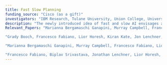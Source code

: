 ```yaml
---
title: Fast Slow Planning
funding_source: "Cisco (as a gift)"
investigators: "IBM Research, Tulane University, Union College, University of Brescia, University of Udine, University of South Carolina, University of West Florida"
description: "The newly introduced idea of fast and slow AI envisages a multi-agent AI architecture where incoming problems are solved by either system 1 (or ”fast” - S1) agents, also called solvers, that react by exploiting only past experience, or by system 2 (or ”slow” - S2) agents, that are deliberately activated when there is the need to reason and search for optimal solutions beyond what is expected from the system 1 agent (AAAI 2021). "  
Relevant_Papers: "Marianna Bergamaschi Ganapini, Murray Campbell, Francesco Fabiano, Lior Horesh, Jon Lenchner, Andrea Loreggia, Nicholas Mattei, Taher Rahgooy, Francesca Rossi, Biplav Srivastava, Kristen Brent Venable, Combining Fast and Slow Thinking for Human-like and Efficient Navigation in Constrained Environments. Preprint on Arxiv at: https://arxiv.org/abs/2201.07050, 2022 [Neuro-Symbolic AI, Metacognition]" 

"Grady Booch, Francesco Fabiano, Lior Horesh, Kiran Kate, Jon Lenchner, Nick Linck, Andrea Loreggia, Keerthiram Murugesan, Nicholas Mattei, Francesca Rossi, Biplav Srivastava, Thinking Fast and Slow in AI, AAAI 2021. Preprint on Arxiv at: https://arxiv.org/abs/2010.06002 [Neuro-Symbolic AI]"

"Marianna Bergamaschi Ganapini, Murray Campbell, Francesco Fabiano, Lior Horesh, Jon Lenchner, Andrea Loreggia, Nicholas Mattei, Francesca Rossi, Biplav Srivastava, Kristen Brent Venable, Thinking Fast and Slow in AI: the Role of Metacognition.  Preprint on Arxiv at: https://arxiv.org/abs/2110.01834, 2021 [Neuro-Symbolic AI, Metacognition]"

"Francesco Fabiano, Biplav Srivastava, Jonathan Lenchner, Lior Horesh, Francesca Rossi, Marianna Bergamaschi Ganapini, E-PDDL: A Standardized Way of Defining Epistemic Planning Problems. Workshop on Knowledge Engineering for Planning and Scheduling (KEPS), International Conference on Automated Planning and Scheduling (ICAPS), 2021. Preprint on Arxiv at: https://arxiv.org/abs/2107.08739. [Planning, Knowledge Representation]"
---
```



